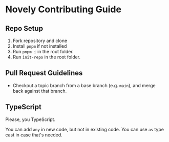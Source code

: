 # Novely Contributing Guide

## Repo Setup

1. Fork repository and clone
2. Install `pnpm` if not installed
3. Run `pnpm i` in the root folder.
4. Run `init-repo` in the root folder.

## Pull Request Guidelines

- Checkout a topic branch from a base branch (e.g. `main`), and merge back against that branch.

## TypeScript

Please, you TypeScript.

You can add `any` in new code, but not in existing code. You can use `as` type cast in case that's needed.

